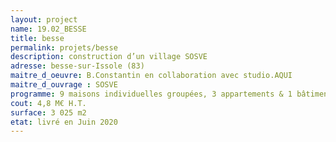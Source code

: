 ```yaml
---
layout: project
name: 19.02_BESSE
title: besse
permalink: projets/besse
description: construction d’un village SOSVE
adresse: besse-sur-Issole (83)
maitre_d_oeuvre: B.Constantin en collaboration avec studio.AQUI
maitre_d_ouvrage : SOSVE
programme: 9 maisons individuelles groupées, 3 appartements & 1 bâtiment administratif
cout: 4,8 M€ H.T.
surface: 3 025 m2
etat: livré en Juin 2020
---
```

